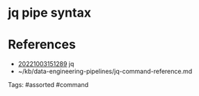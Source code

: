 # jq pipe syntax

# References
- [20221003151289](/zet/20221003151289/README.md) jq
- ~/kb/data-engineering-pipelines/jq-command-reference.md

Tags:
    #assorted #command
